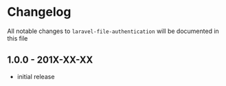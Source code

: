 # Changelog

All notable changes to `laravel-file-authentication` will be documented in this file

## 1.0.0 - 201X-XX-XX

- initial release
